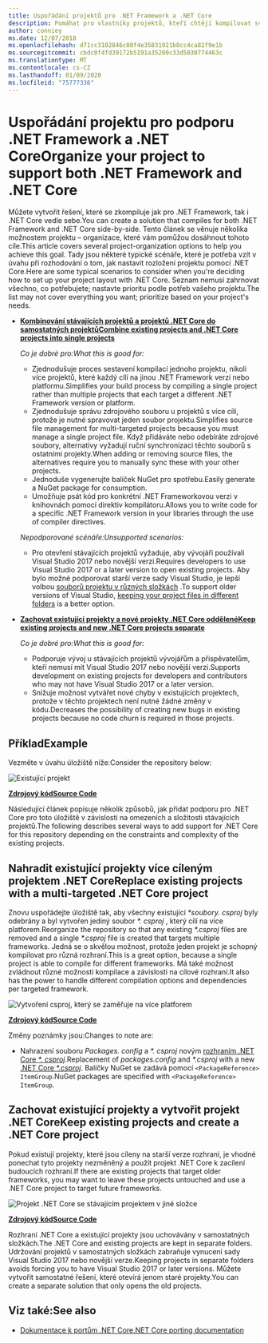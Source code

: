 ```yaml
---
title: Uspořádání projektů pro .NET Framework a .NET Core
description: Pomáhat pro vlastníky projektů, kteří chtějí kompilovat své řešení před .NET Framework a .NET Core souběžně.
author: conniey
ms.date: 12/07/2018
ms.openlocfilehash: d71cc3102846c08f4e35831921b8cc4ca82f9e1b
ms.sourcegitcommit: cbdc0f4fd39172b5191a35200c33d5030774463c
ms.translationtype: MT
ms.contentlocale: cs-CZ
ms.lasthandoff: 01/09/2020
ms.locfileid: "75777336"
---
```

# <a name="organize-your-project-to-support-both-net-framework-and-net-core"></a><span data-ttu-id="b17a2-103">Uspořádání projektu pro podporu .NET Framework a .NET Core</span><span class="sxs-lookup"><span data-stu-id="b17a2-103">Organize your project to support both .NET Framework and .NET Core</span></span>

<span data-ttu-id="b17a2-104">Můžete vytvořit řešení, které se zkompiluje jak pro .NET Framework, tak i .NET Core vedle sebe.</span><span class="sxs-lookup"><span data-stu-id="b17a2-104">You can create a solution that compiles for both .NET Framework and .NET Core side-by-side.</span></span> <span data-ttu-id="b17a2-105">Tento článek se věnuje několika možnostem projektu – organizace, které vám pomůžou dosáhnout tohoto cíle.</span><span class="sxs-lookup"><span data-stu-id="b17a2-105">This article covers several project-organization options to help you achieve this goal.</span></span> <span data-ttu-id="b17a2-106">Tady jsou některé typické scénáře, které je potřeba vzít v úvahu při rozhodování o tom, jak nastavit rozložení projektu pomocí .NET Core.</span><span class="sxs-lookup"><span data-stu-id="b17a2-106">Here are some typical scenarios to consider when you're deciding how to set up your project layout with .NET Core.</span></span> <span data-ttu-id="b17a2-107">Seznam nemusí zahrnovat všechno, co potřebujete; nastavte prioritu podle potřeb vašeho projektu.</span><span class="sxs-lookup"><span data-stu-id="b17a2-107">The list may not cover everything you want; prioritize based on your project's needs.</span></span>

- [<span data-ttu-id="b17a2-108">**Kombinování stávajících projektů a projektů .NET Core do samostatných projektů**</span><span class="sxs-lookup"><span data-stu-id="b17a2-108">**Combine existing projects and .NET Core projects into single projects**</span></span>](#replace-existing-projects-with-a-multi-targeted-net-core-project)

  <span data-ttu-id="b17a2-109">*Co je dobré pro:*</span><span class="sxs-lookup"><span data-stu-id="b17a2-109">*What this is good for:*</span></span>
  - <span data-ttu-id="b17a2-110">Zjednodušuje proces sestavení kompilací jednoho projektu, nikoli více projektů, které každý cílí na jinou .NET Framework verzi nebo platformu.</span><span class="sxs-lookup"><span data-stu-id="b17a2-110">Simplifies your build process by compiling a single project rather than multiple projects that each target a different .NET Framework version or platform.</span></span>
  - <span data-ttu-id="b17a2-111">Zjednodušuje správu zdrojového souboru u projektů s více cíli, protože je nutné spravovat jeden soubor projektu.</span><span class="sxs-lookup"><span data-stu-id="b17a2-111">Simplifies source file management for multi-targeted projects because you must manage a single project file.</span></span> <span data-ttu-id="b17a2-112">Když přidáváte nebo odebíráte zdrojové soubory, alternativy vyžadují ruční synchronizaci těchto souborů s ostatními projekty.</span><span class="sxs-lookup"><span data-stu-id="b17a2-112">When adding or removing source files, the alternatives require you to manually sync these with your other projects.</span></span>
  - <span data-ttu-id="b17a2-113">Jednoduše vygenerujte balíček NuGet pro spotřebu.</span><span class="sxs-lookup"><span data-stu-id="b17a2-113">Easily generate a NuGet package for consumption.</span></span>
  - <span data-ttu-id="b17a2-114">Umožňuje psát kód pro konkrétní .NET Frameworkovou verzi v knihovnách pomocí direktiv kompilátoru.</span><span class="sxs-lookup"><span data-stu-id="b17a2-114">Allows you to write code for a specific .NET Framework version in your libraries through the use of compiler directives.</span></span>

  <span data-ttu-id="b17a2-115">*Nepodporované scénáře:*</span><span class="sxs-lookup"><span data-stu-id="b17a2-115">*Unsupported scenarios:*</span></span>
  - <span data-ttu-id="b17a2-116">Pro otevření stávajících projektů vyžaduje, aby vývojáři používali Visual Studio 2017 nebo novější verzi.</span><span class="sxs-lookup"><span data-stu-id="b17a2-116">Requires developers to use Visual Studio 2017 or a later version to open existing projects.</span></span> <span data-ttu-id="b17a2-117">Aby bylo možné podporovat starší verze sady Visual Studio, je lepší volbou [souborů projektu v různých složkách](#support-vs) .</span><span class="sxs-lookup"><span data-stu-id="b17a2-117">To support older versions of Visual Studio, [keeping your project files in different folders](#support-vs) is a better option.</span></span>

- <a name="support-vs"></a><span data-ttu-id="b17a2-118">[**Zachovat existující projekty a nové projekty .NET Core oddělené**](#keep-existing-projects-and-create-a-net-core-project)</span><span class="sxs-lookup"><span data-stu-id="b17a2-118">[**Keep existing projects and new .NET Core projects separate**](#keep-existing-projects-and-create-a-net-core-project)</span></span>

  <span data-ttu-id="b17a2-119">*Co je dobré pro:*</span><span class="sxs-lookup"><span data-stu-id="b17a2-119">*What this is good for:*</span></span>
  - <span data-ttu-id="b17a2-120">Podporuje vývoj u stávajících projektů vývojářům a přispěvatelům, kteří nemusí mít Visual Studio 2017 nebo novější verzi.</span><span class="sxs-lookup"><span data-stu-id="b17a2-120">Supports development on existing projects for developers and contributors who may not have Visual Studio 2017 or a later version.</span></span>
  - <span data-ttu-id="b17a2-121">Snižuje možnost vytvářet nové chyby v existujících projektech, protože v těchto projektech není nutné žádné změny v kódu.</span><span class="sxs-lookup"><span data-stu-id="b17a2-121">Decreases the possibility of creating new bugs in existing projects because no code churn is required in those projects.</span></span>

## <a name="example"></a><span data-ttu-id="b17a2-122">Příklad</span><span class="sxs-lookup"><span data-stu-id="b17a2-122">Example</span></span>

<span data-ttu-id="b17a2-123">Vezměte v úvahu úložiště níže:</span><span class="sxs-lookup"><span data-stu-id="b17a2-123">Consider the repository below:</span></span>

![Existující projekt](./media/project-structure/existing-project-structure.png)

[<span data-ttu-id="b17a2-125">**Zdrojový kód**</span><span class="sxs-lookup"><span data-stu-id="b17a2-125">**Source Code**</span></span>](https://github.com/dotnet/samples/tree/master/framework/libraries/migrate-library/)

<span data-ttu-id="b17a2-126">Následující článek popisuje několik způsobů, jak přidat podporu pro .NET Core pro toto úložiště v závislosti na omezeních a složitosti stávajících projektů.</span><span class="sxs-lookup"><span data-stu-id="b17a2-126">The following describes several ways to add support for .NET Core for this repository depending on the constraints and complexity of the existing projects.</span></span>

## <a name="replace-existing-projects-with-a-multi-targeted-net-core-project"></a><span data-ttu-id="b17a2-127">Nahradit existující projekty více cíleným projektem .NET Core</span><span class="sxs-lookup"><span data-stu-id="b17a2-127">Replace existing projects with a multi-targeted .NET Core project</span></span>

<span data-ttu-id="b17a2-128">Znovu uspořádejte úložiště tak, aby všechny existující *\*soubory. csproj* byly odebrány a byl vytvořen jediný soubor *\*. csproj* , který cílí na více platforem.</span><span class="sxs-lookup"><span data-stu-id="b17a2-128">Reorganize the repository so that any existing *\*.csproj* files are removed and a single *\*.csproj* file is created that targets multiple frameworks.</span></span> <span data-ttu-id="b17a2-129">Jedná se o skvělou možnost, protože jeden projekt je schopný kompilovat pro různá rozhraní.</span><span class="sxs-lookup"><span data-stu-id="b17a2-129">This is a great option, because a single project is able to compile for different frameworks.</span></span> <span data-ttu-id="b17a2-130">Má také možnost zvládnout různé možnosti kompilace a závislosti na cílové rozhraní.</span><span class="sxs-lookup"><span data-stu-id="b17a2-130">It also has the power to handle different compilation options and dependencies per targeted framework.</span></span>

![Vytvoření csproj, který se zaměřuje na více platforem](./media/project-structure/multi-targeted-project.png)

[<span data-ttu-id="b17a2-132">**Zdrojový kód**</span><span class="sxs-lookup"><span data-stu-id="b17a2-132">**Source Code**</span></span>](https://github.com/dotnet/samples/tree/master/framework/libraries/migrate-library-csproj/)

<span data-ttu-id="b17a2-133">Změny poznámky jsou:</span><span class="sxs-lookup"><span data-stu-id="b17a2-133">Changes to note are:</span></span>

- <span data-ttu-id="b17a2-134">Nahrazení souboru *Packages. config* a *\*. csproj* novým [rozhraním .NET Core *\*. csproj*](https://github.com/dotnet/samples/tree/master/framework/libraries/migrate-library-csproj/src/Car/Car.csproj).</span><span class="sxs-lookup"><span data-stu-id="b17a2-134">Replacement of *packages.config* and *\*.csproj* with a new [.NET Core *\*.csproj*](https://github.com/dotnet/samples/tree/master/framework/libraries/migrate-library-csproj/src/Car/Car.csproj).</span></span> <span data-ttu-id="b17a2-135">Balíčky NuGet se zadává pomocí `<PackageReference> ItemGroup`.</span><span class="sxs-lookup"><span data-stu-id="b17a2-135">NuGet packages are specified with `<PackageReference> ItemGroup`.</span></span>

## <a name="keep-existing-projects-and-create-a-net-core-project"></a><span data-ttu-id="b17a2-136">Zachovat existující projekty a vytvořit projekt .NET Core</span><span class="sxs-lookup"><span data-stu-id="b17a2-136">Keep existing projects and create a .NET Core project</span></span>

<span data-ttu-id="b17a2-137">Pokud existují projekty, které jsou cíleny na starší verze rozhraní, je vhodné ponechat tyto projekty nezměněný a použít projekt .NET Core k zacílení budoucích rozhraní.</span><span class="sxs-lookup"><span data-stu-id="b17a2-137">If there are existing projects that target older frameworks, you may want to leave these projects untouched and use a .NET Core project to target future frameworks.</span></span>

![Projekt .NET Core se stávajícím projektem v jiné složce](./media/project-structure/separate-projects-same-source.png)

[<span data-ttu-id="b17a2-139">**Zdrojový kód**</span><span class="sxs-lookup"><span data-stu-id="b17a2-139">**Source Code**</span></span>](https://github.com/dotnet/samples/tree/master/framework/libraries/migrate-library-csproj-keep-existing/)

<span data-ttu-id="b17a2-140">Rozhraní .NET Core a existující projekty jsou uchovávány v samostatných složkách.</span><span class="sxs-lookup"><span data-stu-id="b17a2-140">The .NET Core and existing projects are kept in separate folders.</span></span> <span data-ttu-id="b17a2-141">Udržování projektů v samostatných složkách zabraňuje vynucení sady Visual Studio 2017 nebo novější verze.</span><span class="sxs-lookup"><span data-stu-id="b17a2-141">Keeping projects in separate folders avoids forcing you to have Visual Studio 2017 or later versions.</span></span> <span data-ttu-id="b17a2-142">Můžete vytvořit samostatné řešení, které otevírá jenom staré projekty.</span><span class="sxs-lookup"><span data-stu-id="b17a2-142">You can create a separate solution that only opens the old projects.</span></span>

## <a name="see-also"></a><span data-ttu-id="b17a2-143">Viz také:</span><span class="sxs-lookup"><span data-stu-id="b17a2-143">See also</span></span>

- [<span data-ttu-id="b17a2-144">Dokumentace k portům .NET Core</span><span class="sxs-lookup"><span data-stu-id="b17a2-144">.NET Core porting documentation</span></span>](index.md)
